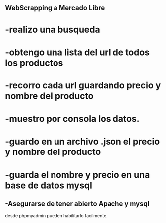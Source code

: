 ## WebScrapping a Mercado Libre 
# -realizo una busqueda 
# -obtengo una lista del url de todos los productos 
# -recorro cada url guardando precio y nombre del producto 
# -muestro por consola los datos.
# -guardo en un archivo .json el precio y nombre del producto
# -guarda el nombre y precio en una base de datos mysql

## -Asegurarse de tener abierto Apache y mysql
desde phpmyadmin pueden habilitarlo facilmente. 
